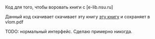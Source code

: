 Код для того, чтобы воровать книги с [e-lib.nsu.ru]

Данный код скачивает скачивает эту книгу [эту книгу](https://e-lib.nsu.ru/reader/bookView.html?params=UmVzb3VyY2UtNTcyOQ/cGFnZTAwMDA&q=%D0%B3%D0%BE%D0%BB%D0%BE%D0%BB%D0%BE%D0%B1%D0%BE%D0%B2%3FcollectionHandle%3DSite) и сохраняет в vlom.pdf

TODO: нормальный интерфейс. Сделаю примерно никогда.